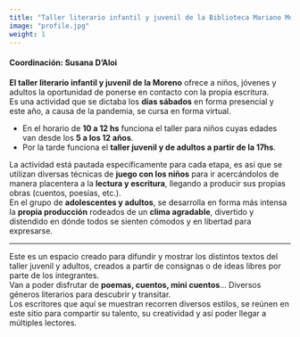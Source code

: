 ```yaml
---
title: "Taller literario infantil y juvenil de la Biblioteca Mariano Moreno"
image: "profile.jpg"
weight: 1
---
```


#### Coordinación: Susana D’Aloi

<strong>El taller literario infantil y juvenil de la Moreno</strong> ofrece a niños, jóvenes y adultos la oportunidad de ponerse en contacto con la propia escritura.<br>
Es una actividad que se dictaba los <strong>días sábados</strong> en forma presencial y este año, a causa de la pandemia, se cursa en forma virtual.<br>
* En el horario de <strong>10 a 12 hs</strong> funciona el taller para niños cuyas edades van desde los <strong>5 a los 12 años</strong>.<br>
* Por la tarde funciona el <strong>taller juvenil y de adultos a partir de la 17hs</strong>.<br>

La actividad está pautada específicamente para cada etapa, es así que se utilizan diversas técnicas de <strong>juego con los niños</strong> para ir acercándolos de manera placentera a la <strong>lectura y escritura</strong>, llegando a producir sus propias obras (cuentos, poesías, etc.).<br>
En el grupo de <strong>adolescentes y adultos</strong>, se desarrolla en forma más intensa la <strong>propia producción</strong> rodeados de un <strong>clima agradable</strong>, divertido y distendido en dónde todos se sienten cómodos y en libertad para expresarse.<br><hr>
Este es un espacio creado para difundir y mostrar los distintos textos del taller juvenil y adultos, creados a partir de consignas o de ideas libres por parte de los integrantes.<br>
Van a poder disfrutar de <strong>poemas, cuentos, mini cuentos</strong>… Diversos géneros literarios para descubrir y transitar.<br>
Los escritores que aquí se muestran recorren diversos estilos, se reúnen en este sitio para compartir su talento, su creatividad y así poder llegar a múltiples lectores. 





